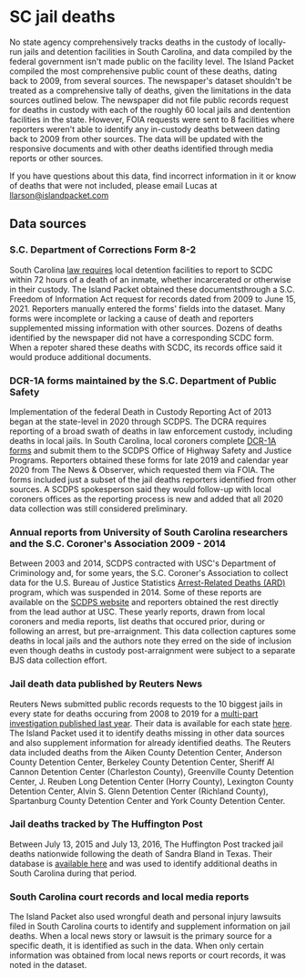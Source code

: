# SC jail deaths
No state agency comprehensively tracks deaths in the custody of locally-run jails and detention facilities in South Carolina, and data compiled by the federal government isn't made public on the facility level. The Island Packet compiled the most comprehensive public count of these deaths, dating back to 2009, from several sources. The newspaper's dataset shouldn't be treated as a comprehensive tally of deaths, given the limitations in the data sources outlined below. The newspaper did not file public records request for deaths in custody with each of the roughly 60 local jails and dentention facilities in the state. However, FOIA requests were sent to 8 facilities where reporters weren't able to identify any in-custody deaths between dating back to 2009 from other sources. The data will be updated with the responsive documents and with other deaths identified through media reports or other sources.  

If you have questions about this data, find incorrect information in it or know of deaths that were not included, please email Lucas at [llarson@islandpacket.com](mailto:llarson@islandpacket.com)

## Data sources
### S.C. Department of Corrections Form 8-2
South Carolina [law requires](https://www.scstatehouse.gov/query.php?search=DOC&searchtext=24%209%2035&category=CODEOFLAWS&conid=36780581&result_pos=0&keyval=16879&numrows=10#OCC1) local detention facilities to report to SCDC within 72 hours of a death of an inmate, whether incarcerated or otherwise in their custody. The Island Packet obtained these documentsthrough a S.C. Freedom of Information Act request for records dated from 2009 to June 15, 2021. Reporters manually entered the forms' fields into the dataset. Many forms were incomplete or lacking a cause of death and reporters supplemented missing information with other sources. Dozens of deaths identified by the newspaper did not have a corresponding SCDC form. When a repoter shared these deaths with SCDC, its records office said it would produce additional documents.

### DCR-1A forms maintained by the S.C. Department of Public Safety
Implementation of the federal Death in Custody Reporting Act of 2013 began at the state-level in 2020 through SCDPS. The DCRA requires reporting of a broad swath of deaths in law enforcement custody, including deaths in local jails. In South Carolina, local coroners complete [DCR-1A forms](https://scdps.sc.gov/sites/default/files/Documents/ohsjp/Form%20DCR-1A.pdf) and submit them to the SCDPS Office of Highway Safety and Justice Programs. Reporters obtained these forms for late 2019 and calendar year 2020 from The News & Observer, which requested them via FOIA. The forms included just a subset of the jail deaths reporters identified from other sources. A SCDPS spokesperson said they would follow-up with local coroners offices as the reporting process is new and added that all 2020 data collection was still considered preliminary. 

### Annual reports from University of South Carolina researchers and the S.C. Coroner's Association 2009 - 2014
Between 2003 and 2014, SCDPS contracted with USC's Department of Criminology and, for some years, the S.C. Coroner's Association to collect data for the U.S. Bureau of Justice Statistics [Arrest-Related Deaths (ARD)](https://bjs.ojp.gov/data-collection/arrest-related-deaths-ard) program, which was suspended in 2014. Some of these reports are available on the [SCDPS website](https://scdps.sc.gov/ohsjp/stats/DeathsInCustody) and reporters obtained the rest directly from the lead author at USC. These yearly reports, drawn from local coroners and media reports, list deaths that occured prior, during or following an arrest, but pre-arraignment. This data collection captures some deaths in local jails and the authors note they erred on the side of inclusion even though deaths in custody post-arraignment were subject to a separate BJS data collection effort. 

### Jail death data published by Reuters News
Reuters News submitted public records requests to the 10 biggest jails in every state for deaths occuring from 2008 to 2019 for a [multi-part investigation published last year](https://www.reuters.com/investigates/section/usa-jails/). Their data is available for each state [here](https://www.reuters.com/investigates/special-report/usa-jails-graphic/). The Island Packet used it to identify deaths missing in other data sources and also supplement information for already identified deaths. The Reuters data included deaths from the Aiken County Detention Center, Anderson County Detention Center, Berkeley County Detention Center, Sheriff Al Cannon Detention Center (Charleston County), Greenville County Detention Center, J. Reuben Long Detention Center (Horry County), Lexington County Detention Center, Alvin S. Glenn Detention Center (Richland County), Spartanburg County Detention Center and York County Detention Center.   

### Jail deaths tracked by The Huffington Post
Between July 13, 2015 and July 13, 2016, The Huffington Post tracked jail deaths nationwide following the death of Sandra Bland in Texas. Their database is [available here](https://data.huffingtonpost.com/2016/jail-deaths) and was used to identify additional deaths in South Carolina during that period.

### South Carolina court records and local media reports
The Island Packet also used wrongful death and personal injury lawsuits filed in South Carolina courts to identify and supplement information on jail deaths. When a local news story or lawsuit is the primary source for a specific death, it is identified as such in the data. When only certain information was obtained from local news reports or court records, it was noted in the dataset. 
